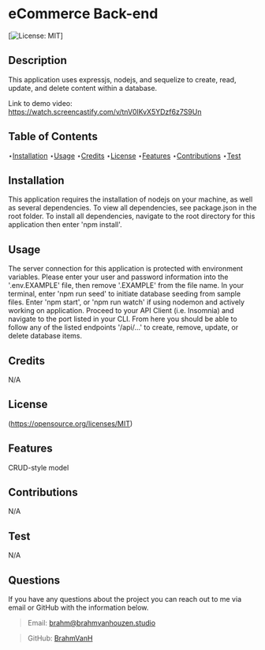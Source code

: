 # eCommerce Back-end

  [![License: MIT](https://img.shields.io/badge/License-MIT-yellow.svg)]

  
  ## Description 
  
  This application uses expressjs, nodejs, and sequelize to create,  read, update, and delete content within a database.

  Link to demo video: https://watch.screencastify.com/v/tnV0lKvX5YDzf6z7S9Un
  
  ## Table of Contents

  ⋆[Installation](#Installation)
  ⋆[Usage](#Usage)
  ⋆[Credits](#Credits)
  ⋆[License](#License)
  ⋆[Features](#Features)
  ⋆[Contributions](#Contributions)
  ⋆[Test](#Contributions)

  ## Installation 

  This application requires the installation of nodejs on your machine, as well as several dependencies. To view all dependencies, see package.json in the root folder. To install all dependencies, navigate to the root directory for this application then enter 'npm install'.

  ## Usage

  The server connection for this application is protected with environment variables. Please enter your user and password information into the '.env.EXAMPLE' file, then remove '.EXAMPLE' from the file name. In your terminal, enter 'npm run seed' to initiate database seeding from sample files. Enter 'npm start', or 'npm run watch' if using nodemon and actively working on application. Proceed to your API Client (i.e. Insomnia) and navigate to the port listed in your CLI. From here you should be able to follow any of the listed endpoints '/api/...' to create, remove, update, or delete database items. 

  ## Credits 

  N/A

  ## License

  (https://opensource.org/licenses/MIT)
  

  ## Features

  CRUD-style model

  ## Contributions

  N/A

  ## Test

  N/A

  ## Questions

  If you have any questions about the project you can reach out to me via email or GitHub with the information below. 

  >Email: brahm@brahmvanhouzen.studio

  >GitHub: [BrahmVanH](https://github.com/BrahmVanH)

